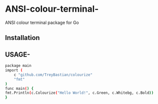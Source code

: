 # ANSI-colour-terminal-
ANSI colour terminal package for Go

## Installation


## USAGE-


```bash
package main
import (
    c "github.com/TreyBastian/colourize"
    "fmt"
)
func main() {
fmt.Println(c.Colourize("Hello World!", c.Green, c.Whitebg, c.Bold))
}
```
